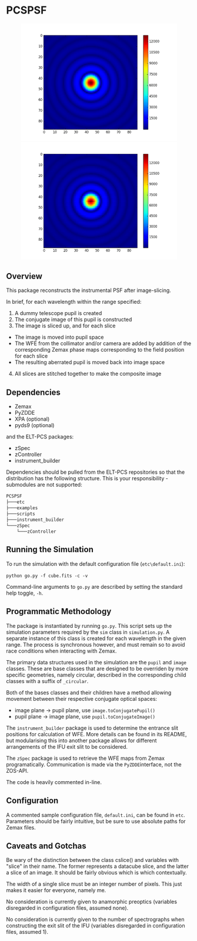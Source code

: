 # PCSPSF


<p align="middle">
  <img src="examples/nowfe.gif" alt="no wfe" width="425"/>
  <img src="examples/wfe.gif" alt="wfe" width="425"/>
</p>

## Overview

This package reconstructs the instrumental PSF after image-slicing. 

In brief, for each wavelength within the range specified:

1. A dummy telescope pupil is created
2. The conjugate image of this pupil is constructed
3. The image is sliced up, and for each slice
  * The image is moved into pupil space
  * The WFE from the collimator and/or camera are added by addition of the corresponding Zemax phase maps corresponding to the field position for each slice
  * The resulting aberrated pupil is moved back into image space
4. All slices are stitched together to make the composite image

## Dependencies

- Zemax
- PyZDDE
- XPA (optional)
- pyds9 (optional)

and the ELT-PCS packages:

- zSpec
- zController
- instrument_builder


Dependencies should be pulled from the ELT-PCS repositories so that the distribution has the following structure. This is your responsibility - submodules are not supported:

```
PCSPSF
├───etc
├───examples
├───scripts
├───instrument_builder
└───zSpec
    └───zController
```

## Running the Simulation

To run the simulation with the default configuration file (`etc\default.ini`):

`python go.py -f cube.fits -c -v`

Command-line arguments to `go.py` are described by setting the standard help toggle, `-h`.

## Programmatic Methodology

The package is instantiated by running `go.py`. This script sets up the simulation parameters required by the `sim` class in `simulation.py`. A separate instance of this class is created for each wavelength in the given range. The process is synchronous however, and must remain so to avoid race conditions when interacting with Zemax.

The primary data structures used in the simulation are the `pupil` and `image` classes. These are base classes that are designed to be overriden by more specific geometries, namely circular, described in the corresponding child classes with a suffix of `_circular`.

Both of the bases classes and their children have a method allowing movement between their respective conjugate optical spaces:

* image plane -> pupil plane, use `image.toConjugatePupil()`
* pupil plane -> image plane, use `pupil.toConjugateImage()`

The `instrument_builder` package is used to determine the entrance slit positions for calculation of WFE. More details can be found in its README, but modularising this into another package allows for different arrangements of the IFU exit slit to be considered.

The `zSpec` package is used to retrieve the WFE maps from Zemax programatically. Communication is made via the `PyZDDE`interface, not the ZOS-API.

The code is heavily commented in-line.

## Configuration

A commented sample configuration file, `default.ini`, can be found in `etc`. Parameters should be fairly intuitive, but be sure to use absolute paths for Zemax files.

## Caveats and Gotchas

Be wary of the distinction between the class cslice() and variables with "slice" in their name. The former represents a datacube slice, and the latter a slice of an image. It should be fairly obvious which is which contextually.

The width of a single slice must be an integer number of pixels. This just makes it easier for everyone, namely me.

No consideration is currently given to anamorphic preoptics (variables disregarded in configuration files, assumed none).

No consideration is currently given to the number of spectrographs when constructing the exit slit of the IFU (variables disregarded in configuration files, assumed 1).


